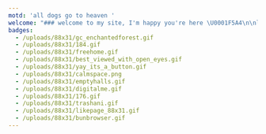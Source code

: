 ```yaml
---
motd: 'all dogs go to heaven '
welcome: "### welcome to my site, I'm happy you're here \U0001F5A4\n\nlast updated July 9th, 2022, 10:11pm  \U0001F4AB\n"
badges:
  - /uploads/88x31/gc_enchantedforest.gif
  - /uploads/88x31/184.gif
  - /uploads/88x31/freehome.gif
  - /uploads/88x31/best_viewed_with_open_eyes.gif
  - /uploads/88x31/yay_its_a_button.gif
  - /uploads/88x31/calmspace.png
  - /uploads/88x31/emptyhalls.gif
  - /uploads/88x31/digitalme.gif
  - /uploads/88x31/176.gif
  - /uploads/88x31/trashani.gif
  - /uploads/88x31/likepage_88x31.gif
  - /uploads/88x31/bunbrowser.gif
---
```













